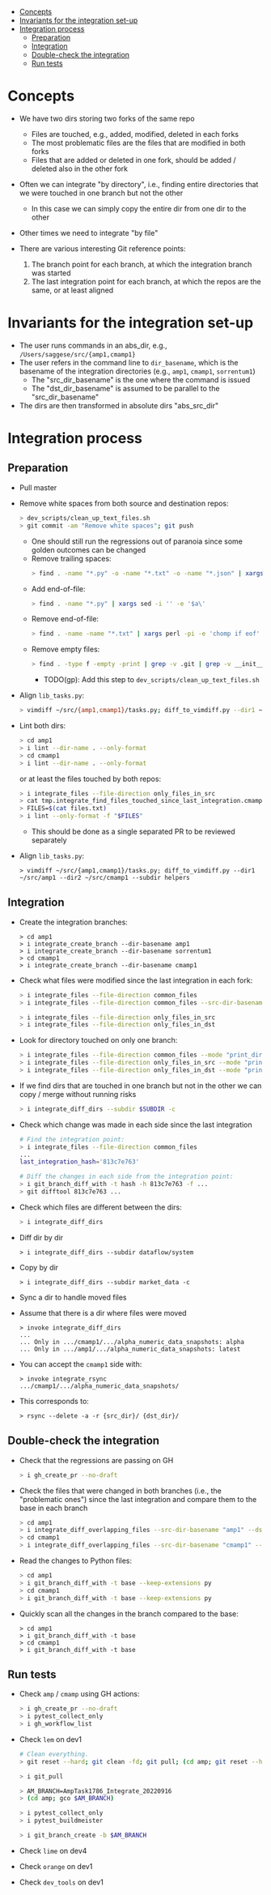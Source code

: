 <!--ts-->
   * [Concepts](#concepts)
   * [Invariants for the integration set-up](#invariants-for-the-integration-set-up)
   * [Integration process](#integration-process)
      * [Preparation](#preparation)
      * [Integration](#integration)
      * [Double-check the integration](#double-check-the-integration)
      * [Run tests](#run-tests)



<!--te-->
# Concepts

- We have two dirs storing two forks of the same repo
  - Files are touched, e.g., added, modified, deleted in each forks
  - The most problematic files are the files that are modified in both forks
  - Files that are added or deleted in one fork, should be added / deleted also
    in the other fork
- Often we can integrate "by directory", i.e., finding entire directories that
  we were touched in one branch but not the other
  - In this case we can simply copy the entire dir from one dir to the other
- Other times we need to integrate "by file"

- There are various interesting Git reference points:
  1. The branch point for each branch, at which the integration branch was
     started
  2. The last integration point for each branch, at which the repos are the
     same, or at least aligned

# Invariants for the integration set-up

- The user runs commands in an abs_dir, e.g., `/Users/saggese/src/{amp1,cmamp1}`
- The user refers in the command line to `dir_basename`, which is the basename
  of the integration directories (e.g., `amp1`, `cmamp1`, `sorrentum1`)
  - The "src_dir_basename" is the one where the command is issued
  - The "dst_dir_basename" is assumed to be parallel to the "src_dir_basename"
- The dirs are then transformed in absolute dirs "abs_src_dir"

# Integration process

## Preparation

- Pull master

- Remove white spaces from both source and destination repos:
  ```bash
  > dev_scripts/clean_up_text_files.sh
  > git commit -am "Remove white spaces"; git push
  ```
  - One should still run the regressions out of paranoia since some golden
    outcomes can be changed
  - Remove trailing spaces:
    ```bash
    > find . -name "*.py" -o -name "*.txt" -o -name "*.json" | xargs perl -pi -e 's/\s+$/\n/'
    ```
  - Add end-of-file:
    ```bash
    > find . -name "*.py" | xargs sed -i '' -e '$a\'
    ```
  - Remove end-of-file:
    ```bash
    > find . -name -name "*.txt" | xargs perl -pi -e 'chomp if eof'
    ```
  - Remove empty files:
    ```bash
    > find . -type f -empty -print | grep -v .git | grep -v __init__ | grep -v ".log$" | grep -v ".txt$" | xargs git rm
    ```
    - TODO(gp): Add this step to `dev_scripts/clean_up_text_files.sh`

- Align `lib_tasks.py`:
  ```bash
  > vimdiff ~/src/{amp1,cmamp1}/tasks.py; diff_to_vimdiff.py --dir1 ~/src/amp1 --dir2 ~/src/cmamp1 --subdir helpers
  ```

- Lint both dirs:
  ```bash
  > cd amp1
  > i lint --dir-name . --only-format
  > cd cmamp1
  > i lint --dir-name . --only-format
  ```

  or at least the files touched by both repos:
  ```bash
  > i integrate_files --file-direction only_files_in_src
  > cat tmp.integrate_find_files_touched_since_last_integration.cmamp1.txt tmp.integrate_find_files_touched_since_last_integration.amp1.txt | sort | uniq >files.txt
  > FILES=$(cat files.txt)
  > i lint --only-format -f "$FILES"
  ```
  - This should be done as a single separated PR to be reviewed separately

- Align `lib_tasks.py`:
  ```
  > vimdiff ~/src/{amp1,cmamp1}/tasks.py; diff_to_vimdiff.py --dir1 ~/src/amp1 --dir2 ~/src/cmamp1 --subdir helpers
  ```

## Integration

- Create the integration branches:
  ```
  > cd amp1
  > i integrate_create_branch --dir-basename amp1
  > i integrate_create_branch --dir-basename sorrentum1
  > cd cmamp1
  > i integrate_create_branch --dir-basename cmamp1
  ```

- Check what files were modified since the last integration in each fork:
  ```bash
  > i integrate_files --file-direction common_files
  > i integrate_files --file-direction common_files --src-dir-basename cmamp1 --dst-dir-basename sorrentum1

  > i integrate_files --file-direction only_files_in_src
  > i integrate_files --file-direction only_files_in_dst
  ```

- Look for directory touched on only one branch:
  ```bash
  > i integrate_files --file-direction common_files --mode "print_dirs"
  > i integrate_files --file-direction only_files_in_src --mode "print_dirs"
  > i integrate_files --file-direction only_files_in_dst --mode "print_dirs"
  ```
- If we find dirs that are touched in one branch but not in the other we can
  copy / merge without running risks
  ```bash
  > i integrate_diff_dirs --subdir $SUBDIR -c
  ```

- Check which change was made in each side since the last integration
  ```bash
  # Find the integration point:
  > i integrate_files --file-direction common_files
  ...
  last_integration_hash='813c7e763'

  # Diff the changes in each side from the integration point:
  > i git_branch_diff_with -t hash -h 813c7e763 -f ...
  > git difftool 813c7e763 ...
  ```

- Check which files are different between the dirs:
  ```bash
  > i integrate_diff_dirs
  ```

- Diff dir by dir
  ```
  > i integrate_diff_dirs --subdir dataflow/system
  ```

- Copy by dir
  ```
  > i integrate_diff_dirs --subdir market_data -c
  ```

- Sync a dir to handle moved files
- Assume that there is a dir where files were moved
  ```
  > invoke integrate_diff_dirs
  ...
  ... Only in .../cmamp1/.../alpha_numeric_data_snapshots: alpha
  ... Only in .../amp1/.../alpha_numeric_data_snapshots: latest
  ```
- You can accept the `cmamp1` side with:
  ```
  > invoke integrate_rsync .../cmamp1/.../alpha_numeric_data_snapshots/
  ```
- This corresponds to:
  ```
  > rsync --delete -a -r {src_dir}/ {dst_dir}/
  ```

## Double-check the integration

- Check that the regressions are passing on GH
  ```bash
  > i gh_create_pr --no-draft
  ```

- Check the files that were changed in both branches (i.e., the "problematic
  ones") since the last integration and compare them to the base in each branch
  ```bash
  > cd amp1
  > i integrate_diff_overlapping_files --src-dir-basename "amp1" --dst-dir-basename "cmamp1"
  > cd cmamp1
  > i integrate_diff_overlapping_files --src-dir-basename "cmamp1" --dst-dir-basename "amp1"
  ```

- Read the changes to Python files:
  ```bash
  > cd amp1
  > i git_branch_diff_with -t base --keep-extensions py
  > cd cmamp1
  > i git_branch_diff_with -t base --keep-extensions py
  ```

- Quickly scan all the changes in the branch compared to the base:
  ```
  > cd amp1
  > i git_branch_diff_with -t base
  > cd cmamp1
  > i git_branch_diff_with -t base
  ```

## Run tests

- Check `amp` / `cmamp` using GH actions:
  ```bash
  > i gh_create_pr --no-draft
  > i pytest_collect_only
  > i gh_workflow_list
  ```

- Check `lem` on dev1
  ```bash
  # Clean everything.
  > git reset --hard; git clean -fd; git pull; (cd amp; git reset --hard; git clean -fd; git pull)

  > i git_pull

  > AM_BRANCH=AmpTask1786_Integrate_20220916
  > (cd amp; gco $AM_BRANCH)

  > i pytest_collect_only
  > i pytest_buildmeister

  > i git_branch_create -b $AM_BRANCH
  ```

- Check `lime` on dev4

- Check `orange` on dev1

- Check `dev_tools` on dev1
